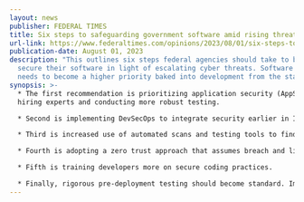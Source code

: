 ```yaml
---
layout: news
publisher: FEDERAL TIMES
title: Six steps to safeguarding government software amid rising threats
url-link: https://www.federaltimes.com/opinions/2023/08/01/six-steps-to-safeguarding-government-software-amid-rising-threats/
publication-date: August 01, 2023
description: "This outlines six steps federal agencies should take to better
  secure their software in light of escalating cyber threats. Software security
  needs to become a higher priority baked into development from the start. "
synopsis: >-
  * The first recommendation is prioritizing application security (AppSec) by
  hiring experts and conducting more robust testing.

  * Second is implementing DevSecOps to integrate security earlier in IT delivery pipelines.

  * Third is increased use of automated scans and testing tools to find vulnerabilities proactively.

  * Fourth is adopting a zero trust approach that assumes breach and limits damage.

  * Fifth is training developers more on secure coding practices.

  * Finally, rigorous pre-deployment testing should become standard. Implementing these six steps will bolster the government's ability to defend against sophisticated nation-state and criminal hackers trying to infiltrate agencies’ systems and data.
---
```

